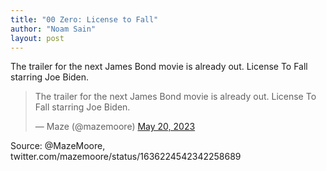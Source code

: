 ```yaml
---
title: "00 Zero: License to Fall"
author: "Noam Sain"
layout: post
---
```


The trailer for the next James Bond movie is already out. License To Fall starring Joe Biden.

<blockquote class="twitter-tweet"><p lang="en" dir="ltr">The trailer for the next James Bond movie is already out. License To Fall starring Joe Biden.</p>&mdash; Maze (@mazemoore) <a href="https://twitter.com/mazemoore/status/1636224542342258689?ref_src=twsrc%5Etfw">May 20, 2023</a></blockquote> <script async src="https://platform.twitter.com/widgets.js" charset="utf-8"></script>


Source: @MazeMoore, twitter.com/mazemoore/status/1636224542342258689
